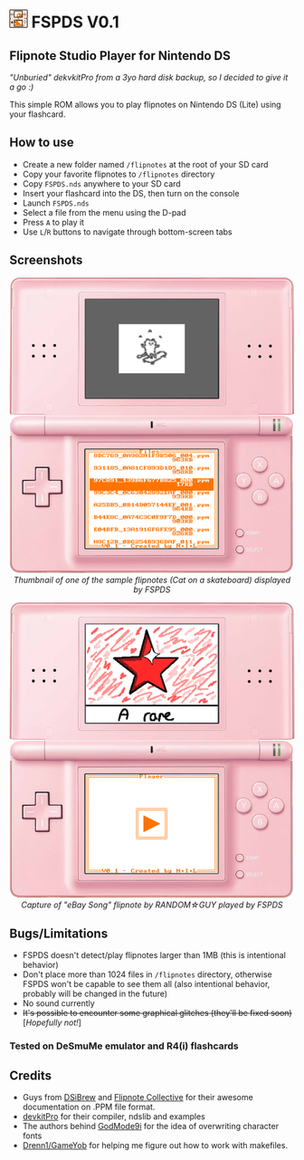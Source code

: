 

# <img src="icon.bmp"></img> FSPDS V0.1

## Flipnote Studio Player for Nintendo DS

*"Unburied" dekvkitPro from a 3yo hard disk backup, so I decided to give it a go :)*

This simple ROM allows you to play flipnotes on Nintendo DS (Lite) using your flashcard.

## How to use

- Create a new folder named ```/flipnotes``` at the root of your SD card
- Copy your favorite flipnotes to ```/flipnotes``` directory
- Copy ```FSPDS.nds``` anywhere to your SD card
- Insert your flashcard into the DS, then turn on the console
- Launch ```FSPDS.nds```
- Select a file from the menu using the D-pad
- Press ```A``` to play it
- Use ```L```/```R``` buttons to navigate through bottom-screen tabs

## Screenshots
<p align="center">
    <img width="600" src="README_Resources/ss01.png" alt="ROM in action: show thumbnail"></img>
    <br/>
    <i>Thumbnail of one of the sample flipnotes (Cat on a skateboard) displayed by FSPDS</i>
</p>


<p align="center">
    <img width="600" src="README_Resources/ss02.png" alt="ROM in action: show thumbnail"></img>
    <br/>
    <i>Capture of "eBay Song" flipnote by RANDOM☆GUY played by FSPDS</i>
</p>

## Bugs/Limitations

- FSPDS doesn't detect/play flipnotes larger than 1MB (this is intentional behavior)
- Don't place more than 1024 files in ```/flipnotes``` directory, otherwise FSPDS won't be capable to see them all 
(also intentional behavior, probably will be changed in the future)
- No sound currently
- ~~It's possible to encounter some graphical glitches (they'll be fixed soon)~~ [*Hopefully not!*]

### Tested on DeSmuMe emulator and R4(i) flashcards

## Credits

- Guys from [DSiBrew](https://dsibrew.org/wiki/Flipnote_Files/PPM "PPM Format") and [Flipnote Collective](https://github.com/Flipnote-Collective/flipnote-studio-docs/wiki/PPM-format "PPM Format") for their awesome documentation on .PPM file format.
- [devkitPro](https://github.com/devkitPro) for their compiler, ndslib and examples
- The authors behind [GodMode9i](https://github.com/DS-Homebrew/GodMode9i "GodMode9i") for the idea of overwriting character fonts
- [Drenn1/GameYob](https://github.com/Drenn1/GameYob "Drenn1/GameYob") for helping me figure out how to work with makefiles.